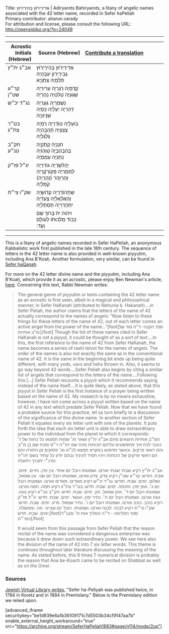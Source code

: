 <html>
<head></head>
<body>
Title: אַדִירְיַרוֹץ בַּהִירְיַרוֹץ | Adiryarots Bahiryarots, a litany of angelic names associated with the 42 letter name, recorded in Sefer haPeliah<br />
Primary contributor: aharon.varady<br />
For attribution and license, please consult the following URL: <a href="http://opensiddur.org/?p=24049">http://opensiddur.org/?p=24049</a>
<p />
<hr />

<table style="margin-left: auto;margin-right: auto;" class="draggable">
<thead><tr><th id="x" style="text-align: right;">Acrostic Initials (Hebrew)</th><th style="text-align: right;">Source (Hebrew)</th><th style="text-align: left;"><a href="/contributing/upload/">Contribute a translation</a></th></tr></thead>
<tbody>
<tr><td style="vertical-align:top;" width="16%">
<div class="scribe"><span lang="he">
אב״ג 
ית״ץ
</span></div></td>

<td style="vertical-align:top;" width="30%">
<div class="liturgy"><span lang="he">
אַדִירְיַרוֹץ בַּהִירְיַרוֹץ גְבִירְיַרוֹן 
יִגְבַּהְיַה תְּלַמְיָה צְתַנְיָא 
</span></div></td>

<td style="vertical-align:top;" width="50%"><div class="english">

</td></tr>


<tr><td style="vertical-align:top;" width="16%">
<div class="scribe"><span lang="he">
קר״ע 
שט״ן
</span></div></td>

<td style="vertical-align:top;" width="30%">
<div class="liturgy"><span lang="he">
קְדַמְיָה רְגַרְיָה עְרִירְיָה 
שְׁגַעְיָה טְלַטְיָה נִהַרְיָה 
</span></div></td>

<td style="vertical-align:top;" width="50%"><div class="english">

</td></tr>


<tr><td style="vertical-align:top;" width="16%">
<div class="scribe"><span lang="he">
נג״ד 
יכ״ש
</span></div></td>

<td style="vertical-align:top;" width="30%">
<div class="liturgy"><span lang="he">
נִשְׁמַרְיָה גְעַרְיָה דְהַרִיָה 
יְעַלְיָה כַּסְיָה שִׁנְיוֹנְיָה 
</span></div></td>

<td style="vertical-align:top;" width="50%"><div class="english">

</td></tr>


<tr><td style="vertical-align:top;" width="16%">
<div class="scribe"><span lang="he">
בט״ר 
צת״ג
</span></div></td>

<td style="vertical-align:top;" width="30%">
<div class="liturgy"><span lang="he">
בּוֹעַלְיָה טוֹדַרְיָה רַמְיָה 
צַצְצִיָה תְּהַבְהִיָה גַלְגַלְיָה 
</span></div></td>

<td style="vertical-align:top;" width="50%"><div class="english">

</td></tr>


<tr><td style="vertical-align:top;" width="16%">
<div class="scribe"><span lang="he">
חק״ב 
טנ״ע
</span></div></td>

<td style="vertical-align:top;" width="30%">
<div class="liturgy"><span lang="he">
חִנַנַיָה קָתֶקָיָה בְּהַבְהַבְיָה 
טַוְהַוֹיֶה נְתַנִיָה עַמַמַיָה 
</span></div></td>

<td style="vertical-align:top;" width="50%"><div class="english">

</td></tr>


<tr><td style="vertical-align:top;" width="16%">
<div class="scribe"><span lang="he">
יג״ל 
פז״ק
</span></div></td>

<td style="vertical-align:top;" width="30%">
<div class="liturgy"><span lang="he">
יְהַלשְֹרַיָה גוֹדִרַיָה לְמִמַרְיָה 
פְּקוֹרְקַרְיָה זְהַרְזְהַר (זְהַרְיֶה) קְמַלְיָה 
</span></div></td>

<td style="vertical-align:top;" width="50%"><div class="english">

</td></tr>


<tr><td style="vertical-align:top;" width="16%">
<div class="scribe"><span lang="he">
שק״ו 
צי״ת
</span></div></td>

<td style="vertical-align:top;" width="30%">
<div class="liturgy"><span lang="he">
שַׁתְהוֹדְרַיָה קְדוֹשְיָה וְהַאַלְאֵלְיָה 
צְעַדְיָה יִתְהַדְרִיָה תַּמְתֵלְיָה 
</span></div></td>

<td style="vertical-align:top;" width="50%"><div class="english">

</div></td></tr>


<tr><td style="vertical-align:top;" width="16%">
<div class="scribe"><span lang="he">

</span></div></td>

<td style="vertical-align:top;" width="30%">
<div class="liturgy"><span lang="he">
ויהוה יהּ׃ 
בָּרוּךְ שֵׁם כְּבוֹד מַלְכוּתוֹ לְעוֹלָם וָעֶד:‏
</span></div></td>

<td style="vertical-align:top;" width="50%"><div class="english">

</div></td></tr>
</tbody></table>

<hr />

This is a litany of angelic names recorded in Sefer HaPeliah, an anonymous Kabbalistic work first published in the late 18th century. The sequence of letters in the 42 letter name is also provided in well-known piyyutim, including Ana B'Koaḥ. Another formulation, very similar, can be found in <a href="https://opensiddur.org/prayers/praxes/contemplation/adiryaron-bahiryaron/">Sefer haQanah</a>. 

For more on the 42 letter divine name and the piyyutim, including Ana B'Koaḥ, which provide it as an acrostic, please enjoy Ben Newman's article, <a href="http://kaphtziel.blogspot.com/2012/05/utterance-of-name-of-42-ana-be-koach-as.html">here</a>. Concerning this text, Rabbi Newman writes:

<blockquote>The general genre of piyyutim or texts containing the 42 letter name as an acrostic is first seen, albeit in a magical and philosophical manner, in Sefer HaKanah (attributed to Nehunia b. Hakanah)....in Sefer Peliah, the author claims that the letters of the name of 42 actually correspond to the names of angels: “Now listen to these things for these letters of the name of 42, out of each letter comes an active angel from the power of the name…”[foot]ספר הקנה- ד"ה סוד של מ"ב אותיות:[/foot] Though the list of these names cited in Sefer HaKanah is not a piyyut, it could be thought of as a sort of text....In this, the first reference to the name of 42 from Sefer HaKanah, the name becomes a series of rashi teivot for the names of angels. The order of the names is also not exactly the same as in the conventional name of 42. It is the same in the beginning bit ends up being quite different, with many yods, vavs and hehs thrown in. Also, it seems to go way beyond 42 words....Sefer Peliah also begins by citing a similar list of angels that correspond to the letters of the name....Following this [...] Sefer Peliah recounts a piyyut which it recommends saying instead of the name itself....It is quite likely, as stated above, that this piyyut in Sefer Peliah is the first instance of a prayer being written based on the name of 42. My research is by no means exhaustive, however, I have not come across a piyyut written based on the name of 42 in any text which predate Sefer Peliah. Now that we have found a probable source for this practice, let us turn briefly to a discussion of the significance of this divine name. In another section of Sefer Peliah it equates every six letter unit with one of the planets. It puts forth the idea that each six letter unit is able to draw extraordinary power to the individual from the planet to which it corresponds:

<div class="hebrew">המ״ב אותיות היוצאים מהם אב״ג ית״ץ ושאר הו׳ שמות תמצאו כל כחות של ז׳ כוכבי לכת איך מתפשטים עליהם הכוחות מכח שם יהו״ה וי״ס ומכח שם בן מ״ב והם ראשי פרקים. וכאשר תחפוש במקרא תמצא לכ״א וא׳ פסוקים מן התורה והם הם ראשי פרקים של הכוחות ויהיו תמיד לעיניך ובהם יודע כל עתיד בשם יהו״ה אדנ״י יתברך ויתעלה:

אב״ג ית״ץ רקיע שבתי שבתי וארצו. ושמטתו ויובל יום אחד. עין ימין. וחיים. ימים. שבת. חודש:
קר״ע שט״ן רקיע צדק. צדק וארצו, ושמטתו ויובל יום שני. עין שמאל, ושלום. ימים. שבת. חודש:
נג״ד יכ״ש רקיע מאדים. מאדים וארצו. ושמטתו ויובל יום ג׳. אוזן ימין. וחכמה. ימים. שבת. חדש:
בט״ר צת״ג רקיע חמה. חמה וארצו. ושמטתו ויובל יום ד׳. אוזן שמאל. וחן. ימים. שבת. חדש:
חק״ב טנ״ע רקיע נוגה. נוגה וארצו. ושמטתו ויובל יום ה׳. נחיר ימין. ועושר. ימים. שבת. חדש:
יג״ל פז״ק רקיע כוכב. כוכב וארצו. ושמטתו ויובל יום ו׳. נחיר שמאל. וזרע. ימים. שבת. חדש:
שק״ו צי״ת רקיע לבנה. לבנה וארצו. ושמטתו. ויובל יום שביעי. פה. וממשלה. ימים. שבת. חדש:[foot]ספר הפליאה - ד״ה המליך אות ת׳ מבג״ד כפר״ת[/foot]</div>

It would seem from this passage from Sefer Peliah that the reason recital of the name was considered a dangerous enterprise was because it drew down such extraordinary power. We see here also the division of the name of 42 into 7 six letter words. This theme is continues throughout later literature discussing the meaning of the name. As stated before, this 6 times 7 numerical division is probably the reason that Ana be-Koach came to be recited on Shabbat as well as on the Omer. </blockquote>

<h3>Sources</h3>

<a href="https://www.jewishvirtuallibrary.org/kanah-and-peliyah-books-of">Jewish Virtual Library writes</a>, "Sefer ha-Peliyah was published twice, in 1784 in Koretz and in 1884 in Premislany." Below is the Premislany edition we relied upon.

[advanced_iframe securitykey="be1d939e6a1b36109171c7d5503b34cf9147aa7b" enable_external_height_workaround="true" src="https://archive.org/stream/SeferHaPeliah1883#page/n114/mode/2up"]

</body>
</html>